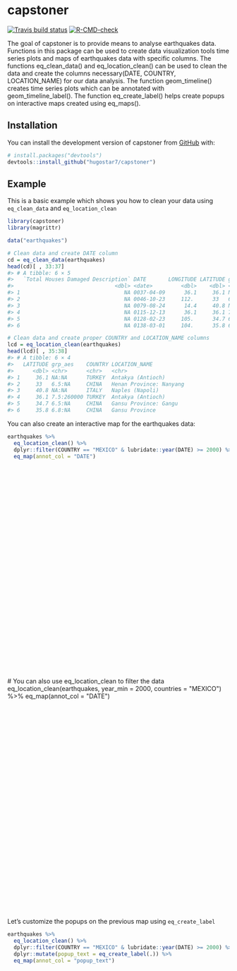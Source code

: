 
<!-- README.md is generated from README.Rmd. Please edit that file -->

# capstoner

<!-- badges: start -->

[![Travis build
status](https://travis-ci.com/hugostar7/capstoner.svg?branch=main)](https://travis-ci.com/hugostar7/capstoner)
[![R-CMD-check](https://github.com/hugostar7/capstoner/actions/workflows/R-CMD-check.yaml/badge.svg)](https://github.com/hugostar7/capstoner/actions/workflows/R-CMD-check.yaml)
<!-- badges: end -->

The goal of capstoner is to provide means to analyse earthquakes data.
Functions in this package can be used to create data visualization tools
time series plots and maps of earthquakes data with specific columns.
The functions eq_clean_data() and eq_location_clean() can be used to
clean the data and create the columns necessary(DATE, COUNTRY,
LOCATION_NAME) for our data analysis. The function geom_timeline()
creates time series plots which can be annotated with
geom_timeline_label(). The function eq_create_label() helps create
popups on interactive maps created using eq_maps().

## Installation

You can install the development version of capstoner from
[GitHub](https://github.com/) with:

``` r
# install.packages("devtools")
devtools::install_github("hugostar7/capstoner")
```

## Example

This is a basic example which shows you how to clean your data using
`eq_clean_data` and `eq_location_clean`

``` r
library(capstoner)
library(magrittr)

data("earthquakes")

# Clean data and create DATE column
cd = eq_clean_data(earthquakes)
head(cd)[ , 33:37]
#> # A tibble: 6 × 5
#>   `Total Houses Damaged Description` DATE       LONGITUDE LATITUDE grp_aes   
#>                                <dbl> <date>         <dbl>    <dbl> <chr>     
#> 1                                 NA 0037-04-09      36.1     36.1 NA:NA     
#> 2                                 NA 0046-10-23     112.      33   6.5:NA    
#> 3                                 NA 0079-08-24      14.4     40.8 NA:NA     
#> 4                                 NA 0115-12-13      36.1     36.1 7.5:260000
#> 5                                 NA 0128-02-23     105.      34.7 6.5:NA    
#> 6                                 NA 0138-03-01     104.      35.8 6.8:NA

# Clean data and create proper COUNTRY and LOCATION_NAME columns
lcd = eq_location_clean(earthquakes)
head(lcd)[ , 35:38]
#> # A tibble: 6 × 4
#>   LATITUDE grp_aes    COUNTRY LOCATION_NAME          
#>      <dbl> <chr>      <chr>   <chr>                  
#> 1     36.1 NA:NA      TURKEY  Antakya (Antioch)      
#> 2     33   6.5:NA     CHINA   Henan Province: Nanyang
#> 3     40.8 NA:NA      ITALY   Naples (Napoli)        
#> 4     36.1 7.5:260000 TURKEY  Antakya (Antioch)      
#> 5     34.7 6.5:NA     CHINA   Gansu Province: Gangu  
#> 6     35.8 6.8:NA     CHINA   Gansu Province
```

You can also create an interactive map for the earthquakes data:

``` r
earthquakes %>%
  eq_location_clean() %>% 
  dplyr::filter(COUNTRY == "MEXICO" & lubridate::year(DATE) >= 2000) %>% 
  eq_map(annot_col = "DATE")
```

<div class="leaflet html-widget html-fill-item-overflow-hidden html-fill-item" id="htmlwidget-ffd8e02f0049fa5b9af6" style="width:100%;height:480px;"></div>
<script type="application/json" data-for="htmlwidget-ffd8e02f0049fa5b9af6">{"x":{"options":{"crs":{"crsClass":"L.CRS.EPSG3857","code":null,"proj4def":null,"projectedBounds":null,"options":{}}},"calls":[{"method":"addTiles","args":["https://{s}.tile.openstreetmap.org/{z}/{x}/{y}.png",null,null,{"minZoom":0,"maxZoom":18,"tileSize":256,"subdomains":"abc","errorTileUrl":"","tms":false,"noWrap":false,"zoomOffset":0,"zoomReverse":false,"opacity":1,"zIndex":1,"detectRetina":false,"attribution":"&copy; <a href=\"https://openstreetmap.org\">OpenStreetMap<\/a> contributors, <a href=\"https://creativecommons.org/licenses/by-sa/2.0/\">CC-BY-SA<\/a>"}]},{"method":"addCircleMarkers","args":[[18.194,32.319,16.87,18.77,17.488,17.302,32.456,32.437,32.297,16.396,17.844,16.493,18.081,16.878,17.397,17.235,17.682,15.802,14.761,18.339,16.626,16.386,14.68,16.029,16.982,16.325,18.367,18.308],[-95.908,-115.322,-100.113,-104.104,-101.303,-100.198,-115.315,-115.165,-115.278,-97.782,-99.963,-98.231,-102.182,-99.498,-100.972,-100.746,-95.653,-93.633,-94.103,-98.68,-95.078,-97.979,-92.453,-95.901,-99.773,-95.856,-103.252,-102.923],[5.9,5.5,5.3,7.5,6.1,6,5.1,5.9,7.2,6.2,6.4,7.4,6,6.2,7.2,6.4,6.3,6.6,8.2,7.1,6.1,7.2,6.7,7.4,7,5.5,7.6,6.8],null,null,{"interactive":true,"className":"","stroke":true,"color":"#03F","weight":5,"opacity":0.5,"fill":true,"fillColor":"#03F","fillOpacity":0.4},null,null,["2002-01-30","2002-02-22","2002-09-25","2003-01-22","2004-01-01","2007-04-13","2008-02-09","2009-12-30","2010-04-04","2010-06-30","2011-12-11","2012-03-20","2013-04-22","2013-08-21","2014-04-18","2014-05-08","2014-07-29","2015-12-17","2017-09-08","2017-09-19","2017-09-23","2018-02-16","2019-02-01","2020-06-23","2021-09-08","2022-05-25","2022-09-19","2022-09-22"],null,["2002-01-30","2002-02-22","2002-09-25","2003-01-22","2004-01-01","2007-04-13","2008-02-09","2009-12-30","2010-04-04","2010-06-30","2011-12-11","2012-03-20","2013-04-22","2013-08-21","2014-04-18","2014-05-08","2014-07-29","2015-12-17","2017-09-08","2017-09-19","2017-09-23","2018-02-16","2019-02-01","2020-06-23","2021-09-08","2022-05-25","2022-09-19","2022-09-22"],{"interactive":false,"permanent":false,"direction":"auto","opacity":1,"offset":[0,0],"textsize":"10px","textOnly":false,"className":"","sticky":true},null]}],"limits":{"lat":[14.68,32.456],"lng":[-115.322,-92.453]}},"evals":[],"jsHooks":[]}</script>
&#10;# You can also use eq_location_clean to filter the data
eq_location_clean(earthquakes, year_min = 2000, countries = "MEXICO") %>%
  eq_map(annot_col = "DATE")
<div class="leaflet html-widget html-fill-item-overflow-hidden html-fill-item" id="htmlwidget-4a4b5d689d2c74709135" style="width:100%;height:480px;"></div>
<script type="application/json" data-for="htmlwidget-4a4b5d689d2c74709135">{"x":{"options":{"crs":{"crsClass":"L.CRS.EPSG3857","code":null,"proj4def":null,"projectedBounds":null,"options":{}}},"calls":[{"method":"addTiles","args":["https://{s}.tile.openstreetmap.org/{z}/{x}/{y}.png",null,null,{"minZoom":0,"maxZoom":18,"tileSize":256,"subdomains":"abc","errorTileUrl":"","tms":false,"noWrap":false,"zoomOffset":0,"zoomReverse":false,"opacity":1,"zIndex":1,"detectRetina":false,"attribution":"&copy; <a href=\"https://openstreetmap.org\">OpenStreetMap<\/a> contributors, <a href=\"https://creativecommons.org/licenses/by-sa/2.0/\">CC-BY-SA<\/a>"}]},{"method":"addCircleMarkers","args":[[18.194,32.319,16.87,18.77,17.488,17.302,32.456,32.437,32.297,16.396,17.844,16.493,18.081,16.878,17.397,17.235,17.682,15.802,14.761,18.339,16.626,16.386,14.68,16.029,16.982,16.325,18.367,18.308],[-95.908,-115.322,-100.113,-104.104,-101.303,-100.198,-115.315,-115.165,-115.278,-97.782,-99.963,-98.231,-102.182,-99.498,-100.972,-100.746,-95.653,-93.633,-94.103,-98.68,-95.078,-97.979,-92.453,-95.901,-99.773,-95.856,-103.252,-102.923],[5.9,5.5,5.3,7.5,6.1,6,5.1,5.9,7.2,6.2,6.4,7.4,6,6.2,7.2,6.4,6.3,6.6,8.2,7.1,6.1,7.2,6.7,7.4,7,5.5,7.6,6.8],null,null,{"interactive":true,"className":"","stroke":true,"color":"#03F","weight":5,"opacity":0.5,"fill":true,"fillColor":"#03F","fillOpacity":0.4},null,null,["2002-01-30","2002-02-22","2002-09-25","2003-01-22","2004-01-01","2007-04-13","2008-02-09","2009-12-30","2010-04-04","2010-06-30","2011-12-11","2012-03-20","2013-04-22","2013-08-21","2014-04-18","2014-05-08","2014-07-29","2015-12-17","2017-09-08","2017-09-19","2017-09-23","2018-02-16","2019-02-01","2020-06-23","2021-09-08","2022-05-25","2022-09-19","2022-09-22"],null,["2002-01-30","2002-02-22","2002-09-25","2003-01-22","2004-01-01","2007-04-13","2008-02-09","2009-12-30","2010-04-04","2010-06-30","2011-12-11","2012-03-20","2013-04-22","2013-08-21","2014-04-18","2014-05-08","2014-07-29","2015-12-17","2017-09-08","2017-09-19","2017-09-23","2018-02-16","2019-02-01","2020-06-23","2021-09-08","2022-05-25","2022-09-19","2022-09-22"],{"interactive":false,"permanent":false,"direction":"auto","opacity":1,"offset":[0,0],"textsize":"10px","textOnly":false,"className":"","sticky":true},null]}],"limits":{"lat":[14.68,32.456],"lng":[-115.322,-92.453]}},"evals":[],"jsHooks":[]}</script>

Let’s customize the popups on the previous map using `eq_create_label`

``` r
earthquakes %>%
  eq_location_clean() %>% 
  dplyr::filter(COUNTRY == "MEXICO" & lubridate::year(DATE) >= 2000) %>% 
  dplyr::mutate(popup_text = eq_create_label(.)) %>% 
  eq_map(annot_col = "popup_text")
```

<div class="leaflet html-widget html-fill-item-overflow-hidden html-fill-item" id="htmlwidget-36c0ab0382060c8bbf06" style="width:100%;height:480px;"></div>
<script type="application/json" data-for="htmlwidget-36c0ab0382060c8bbf06">{"x":{"options":{"crs":{"crsClass":"L.CRS.EPSG3857","code":null,"proj4def":null,"projectedBounds":null,"options":{}}},"calls":[{"method":"addTiles","args":["https://{s}.tile.openstreetmap.org/{z}/{x}/{y}.png",null,null,{"minZoom":0,"maxZoom":18,"tileSize":256,"subdomains":"abc","errorTileUrl":"","tms":false,"noWrap":false,"zoomOffset":0,"zoomReverse":false,"opacity":1,"zIndex":1,"detectRetina":false,"attribution":"&copy; <a href=\"https://openstreetmap.org\">OpenStreetMap<\/a> contributors, <a href=\"https://creativecommons.org/licenses/by-sa/2.0/\">CC-BY-SA<\/a>"}]},{"method":"addCircleMarkers","args":[[18.194,32.319,16.87,18.77,17.488,17.302,32.456,32.437,32.297,16.396,17.844,16.493,18.081,16.878,17.397,17.235,17.682,15.802,14.761,18.339,16.626,16.386,14.68,16.029,16.982,16.325,18.367,18.308],[-95.908,-115.322,-100.113,-104.104,-101.303,-100.198,-115.315,-115.165,-115.278,-97.782,-99.963,-98.231,-102.182,-99.498,-100.972,-100.746,-95.653,-93.633,-94.103,-98.68,-95.078,-97.979,-92.453,-95.901,-99.773,-95.856,-103.252,-102.923],[5.9,5.5,5.3,7.5,6.1,6,5.1,5.9,7.2,6.2,6.4,7.4,6,6.2,7.2,6.4,6.3,6.6,8.2,7.1,6.1,7.2,6.7,7.4,7,5.5,7.6,6.8],null,null,{"interactive":true,"className":"","stroke":true,"color":"#03F","weight":5,"opacity":0.5,"fill":true,"fillColor":"#03F","fillOpacity":0.4},null,null,[" <b> Location :<\/b> Veracruz: San Andres Tuxtla, Tuxtepec <br/> <b> Magnitude :<\/b> 5.9 <br/>"," <b> Location :<\/b> Mexicali, Baja California <br/> <b> Magnitude :<\/b> 5.5 <br/>"," <b> Location :<\/b> Acapulco <br/> <b> Magnitude :<\/b> 5.3 <br/>"," <b> Location :<\/b> Villa De Alvarez, Colima, Tecoman, Jalisco <br/> <b> Total Deaths :<\/b> 29 <br/> <b> Magnitude :<\/b> 7.5 <br/>"," <b> Location :<\/b> Guerrero, Mexico City <br/> <b> Magnitude :<\/b> 6.1 <br/>"," <b> Location :<\/b> Guerrero, Atoyac <br/> <b> Magnitude :<\/b> 6 <br/>"," <b> Location :<\/b> Baja California <br/> <b> Magnitude :<\/b> 5.1 <br/>"," <b> Location :<\/b> Mexicali <br/> <b> Magnitude :<\/b> 5.9 <br/>"," <b> Location :<\/b> Baja California <br/> <b> Total Deaths :<\/b> 2 <br/> <b> Magnitude :<\/b> 7.2 <br/>"," <b> Location :<\/b> San Andres Huaxpaltepec <br/> <b> Total Deaths :<\/b> 1 <br/> <b> Magnitude :<\/b> 6.2 <br/>"," <b> Location :<\/b> Guerrero <br/> <b> Total Deaths :<\/b> 2 <br/> <b> Magnitude :<\/b> 6.4 <br/>"," <b> Location :<\/b> Guerrero, Oaxaca <br/> <b> Total Deaths :<\/b> 2 <br/> <b> Magnitude :<\/b> 7.4 <br/>"," <b> Location :<\/b> Michoacan: Lazaro Cardenas <br/> <b> Magnitude :<\/b> 6 <br/>"," <b> Location :<\/b> San Marcos, Acapulco <br/> <b> Magnitude :<\/b> 6.2 <br/>"," <b> Location :<\/b> Guerrero; Mexico City <br/> <b> Magnitude :<\/b> 7.2 <br/>"," <b> Location :<\/b> Tecpan <br/> <b> Magnitude :<\/b> 6.4 <br/>"," <b> Location :<\/b> Oaxaca <br/> <b> Total Deaths :<\/b> 1 <br/> <b> Magnitude :<\/b> 6.3 <br/>"," <b> Location :<\/b> Cocotitlan <br/> <b> Total Deaths :<\/b> 2 <br/> <b> Magnitude :<\/b> 6.6 <br/>"," <b> Location :<\/b> Oaxaca, Chiapas, Tabasco; Guatemala <br/> <b> Total Deaths :<\/b> 98 <br/> <b> Magnitude :<\/b> 8.2 <br/>"," <b> Location :<\/b> Mexico City, Morelos, Puebla <br/> <b> Total Deaths :<\/b> 369 <br/> <b> Magnitude :<\/b> 7.1 <br/>"," <b> Location :<\/b> Oaxaca <br/> <b> Total Deaths :<\/b> 5 <br/> <b> Magnitude :<\/b> 6.1 <br/>"," <b> Location :<\/b> Oaxaca <br/> <b> Total Deaths :<\/b> 14 <br/> <b> Magnitude :<\/b> 7.2 <br/>"," <b> Location :<\/b> Chiapas; Guatemala: San Marcos <br/> <b> Magnitude :<\/b> 6.7 <br/>"," <b> Location :<\/b> Oaxaca <br/> <b> Total Deaths :<\/b> 10 <br/> <b> Magnitude :<\/b> 7.4 <br/>"," <b> Location :<\/b> Guerrero <br/> <b> Total Deaths :<\/b> 3 <br/> <b> Magnitude :<\/b> 7 <br/>"," <b> Location :<\/b> Oaxaca <br/> <b> Magnitude :<\/b> 5.5 <br/>"," <b> Location :<\/b> Michoacan, Colima, Jalisco <br/> <b> Total Deaths :<\/b> 2 <br/> <b> Magnitude :<\/b> 7.6 <br/>"," <b> Location :<\/b> Mexico City, Michoacan <br/> <b> Total Deaths :<\/b> 3 <br/> <b> Magnitude :<\/b> 6.8 <br/>"],null,[" <b> Location :<\/b> Veracruz: San Andres Tuxtla, Tuxtepec <br/> <b> Magnitude :<\/b> 5.9 <br/>"," <b> Location :<\/b> Mexicali, Baja California <br/> <b> Magnitude :<\/b> 5.5 <br/>"," <b> Location :<\/b> Acapulco <br/> <b> Magnitude :<\/b> 5.3 <br/>"," <b> Location :<\/b> Villa De Alvarez, Colima, Tecoman, Jalisco <br/> <b> Total Deaths :<\/b> 29 <br/> <b> Magnitude :<\/b> 7.5 <br/>"," <b> Location :<\/b> Guerrero, Mexico City <br/> <b> Magnitude :<\/b> 6.1 <br/>"," <b> Location :<\/b> Guerrero, Atoyac <br/> <b> Magnitude :<\/b> 6 <br/>"," <b> Location :<\/b> Baja California <br/> <b> Magnitude :<\/b> 5.1 <br/>"," <b> Location :<\/b> Mexicali <br/> <b> Magnitude :<\/b> 5.9 <br/>"," <b> Location :<\/b> Baja California <br/> <b> Total Deaths :<\/b> 2 <br/> <b> Magnitude :<\/b> 7.2 <br/>"," <b> Location :<\/b> San Andres Huaxpaltepec <br/> <b> Total Deaths :<\/b> 1 <br/> <b> Magnitude :<\/b> 6.2 <br/>"," <b> Location :<\/b> Guerrero <br/> <b> Total Deaths :<\/b> 2 <br/> <b> Magnitude :<\/b> 6.4 <br/>"," <b> Location :<\/b> Guerrero, Oaxaca <br/> <b> Total Deaths :<\/b> 2 <br/> <b> Magnitude :<\/b> 7.4 <br/>"," <b> Location :<\/b> Michoacan: Lazaro Cardenas <br/> <b> Magnitude :<\/b> 6 <br/>"," <b> Location :<\/b> San Marcos, Acapulco <br/> <b> Magnitude :<\/b> 6.2 <br/>"," <b> Location :<\/b> Guerrero; Mexico City <br/> <b> Magnitude :<\/b> 7.2 <br/>"," <b> Location :<\/b> Tecpan <br/> <b> Magnitude :<\/b> 6.4 <br/>"," <b> Location :<\/b> Oaxaca <br/> <b> Total Deaths :<\/b> 1 <br/> <b> Magnitude :<\/b> 6.3 <br/>"," <b> Location :<\/b> Cocotitlan <br/> <b> Total Deaths :<\/b> 2 <br/> <b> Magnitude :<\/b> 6.6 <br/>"," <b> Location :<\/b> Oaxaca, Chiapas, Tabasco; Guatemala <br/> <b> Total Deaths :<\/b> 98 <br/> <b> Magnitude :<\/b> 8.2 <br/>"," <b> Location :<\/b> Mexico City, Morelos, Puebla <br/> <b> Total Deaths :<\/b> 369 <br/> <b> Magnitude :<\/b> 7.1 <br/>"," <b> Location :<\/b> Oaxaca <br/> <b> Total Deaths :<\/b> 5 <br/> <b> Magnitude :<\/b> 6.1 <br/>"," <b> Location :<\/b> Oaxaca <br/> <b> Total Deaths :<\/b> 14 <br/> <b> Magnitude :<\/b> 7.2 <br/>"," <b> Location :<\/b> Chiapas; Guatemala: San Marcos <br/> <b> Magnitude :<\/b> 6.7 <br/>"," <b> Location :<\/b> Oaxaca <br/> <b> Total Deaths :<\/b> 10 <br/> <b> Magnitude :<\/b> 7.4 <br/>"," <b> Location :<\/b> Guerrero <br/> <b> Total Deaths :<\/b> 3 <br/> <b> Magnitude :<\/b> 7 <br/>"," <b> Location :<\/b> Oaxaca <br/> <b> Magnitude :<\/b> 5.5 <br/>"," <b> Location :<\/b> Michoacan, Colima, Jalisco <br/> <b> Total Deaths :<\/b> 2 <br/> <b> Magnitude :<\/b> 7.6 <br/>"," <b> Location :<\/b> Mexico City, Michoacan <br/> <b> Total Deaths :<\/b> 3 <br/> <b> Magnitude :<\/b> 6.8 <br/>"],{"interactive":false,"permanent":false,"direction":"auto","opacity":1,"offset":[0,0],"textsize":"10px","textOnly":false,"className":"","sticky":true},null]}],"limits":{"lat":[14.68,32.456],"lng":[-115.322,-92.453]}},"evals":[],"jsHooks":[]}</script>
